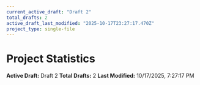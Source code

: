 ```yaml
---
current_active_draft: "Draft 2"
total_drafts: 2
active_draft_last_modified: "2025-10-17T23:27:17.470Z"
project_type: single-file
---
```


# Project Statistics

**Active Draft:** Draft 2
**Total Drafts:** 2
**Last Modified:** 10/17/2025, 7:27:17 PM
